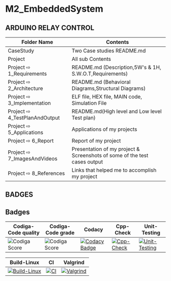 # M2_EmbeddedSystem
  
## ARDUINO RELAY CONTROL

| Folder Name | Contents |
|-----|-----|
| CaseStudy | Two Case studies README.md |
| Project | All sub Contents |
| Project ⇨ 1_Requirements | README.md (Description,5W's & 1H, S.W.O.T,Requirements)  |
| Project ⇨ 2_Architecture | README.md (Behavioral Diagrams,Structural Diagrams) |
| Project ⇨ 3_Implementation | ELF file, HEX file, MAIN code, Simulation File|
| Project ⇨ 4_TestPlanAndOutput | README.md(High level and Low level Test plan) |
| Project ⇨ 5_Applications | Applications of my projects |
| Project ⇨ 6_Report | Report of my project | 
| Project ⇨  7_ImagesAndVideos | Presentation of my project & Screenshots of some of the test cases output |
| Project ⇨ 8_References | Links that helped me to accomplish my project|

## BADGES

## Badges
 | Codiga-Code quality|Codiga-Code grade| Codacy |  Cpp-Check | Unit-Testing|
| ----- | ----- | ----- | ----- | ----- | 
|![Codiga Score](https://api.codiga.io/project/31655/score/svg)|![Codiga Score](https://api.codiga.io/project/31655/status/svg)|[![Codacy Badge](https://app.codacy.com/project/badge/Grade/3da173ebf0e24b52bb8a5891621627ca)](https://www.codacy.com/gh/Nithin1503/M2_EmbeddedSystem/dashboard?utm_source=github.com&amp;utm_medium=referral&amp;utm_content=Nithin1503/M2_EmbeddedSystem&amp;utm_campaign=Badge_Grade)|[![Cpp-Check](https://github.com/Nithin1503/M2_EmbeddedSystem/actions/workflows/c-cpp.yml/badge.svg)](https://github.com/Nithin1503/M2_EmbeddedSystem/actions/workflows/c-cpp.yml)|[![Unit-Testing](https://github.com/Nithin1503/M2_EmbeddedSystem/actions/workflows/Unity.yml/badge.svg)](https://github.com/Nithin1503/M2_EmbeddedSystem/actions/workflows/Unity.yml)|

| Build-Linux|CI| Valgrind |
| --- | --- | --- |
|[![Build-Linux](https://github.com/Nithin1503/M2_EmbeddedSystem/actions/workflows/Build-Linux.yml/badge.svg)](https://github.com/Nithin1503/M2_EmbeddedSystem/actions/workflows/Build-Linux.yml)|[![CI](https://github.com/Nithin1503/M2_EmbeddedSystem/actions/workflows/CI.yml/badge.svg)](https://github.com/Nithin1503/M2_EmbeddedSystem/actions/workflows/CI.yml)|[![Valgrind](https://github.com/Nithin1503/M2_EmbeddedSystem/actions/workflows/Valgrind.yml/badge.svg)](https://github.com/Nithin1503/M2_EmbeddedSystem/actions/workflows/Valgrind.yml)|





